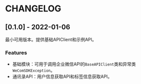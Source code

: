 # CHANGELOG

## [0.1.0] - 2022-01-06

最小可用版本。提供基础APIClient和示例API。

### Features

- 基础模块：可用于调用企业微信API的`BaseAPIClient`类和异常类`WeComSDKException`。
- 通讯录API：用户信息获取API和标签信息获取API。